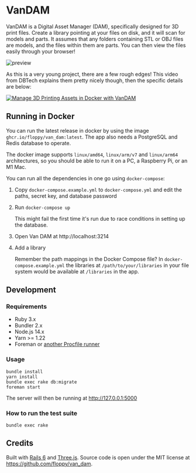 # VanDAM

VanDAM is a Digital Asset Manager (DAM), specifically designed for 3D print
files. Create a library pointing at your files on disk, and it will scan for
models and parts. It assumes that any folders containing STL or OBJ files are
models, and the files within them are parts. You can then view the files easily
through your browser!

![preview](https://i.imgur.com/x5eYc15.jpg)

As this is a very young project, there are a few rough edges! This video from DBTech
explains them pretty nicely though, then the specific details are below:

[![Manage 3D Printing Assets in Docker with VanDAM](http://img.youtube.com/vi/FWj7WNPjOCw/0.jpg)](http://www.youtube.com/watch?v=FWj7WNPjOCw "Manage 3D Printing Assets in Docker with VanDAM")

## Running in Docker

You can run the latest release in docker by using the image
`ghcr.io/floppy/van_dam:latest`. The app also needs a PostgreSQL and Redis
database to operate.

The docker image supports `linux/amd64`, `linux/arm/v7` and `linux/arm64`
architectures, so you should be able to run it on a PC, a Raspberry Pi, or an M1
Mac.

You can run all the dependencies in one go using `docker-compose`:

1. Copy `docker-compose.example.yml` to `docker-compose.yml` and edit the paths,
   secret key, and database password

2. Run `docker-compose up`

   This might fail the first time it's run due to race conditions in setting up
   the database.

3. Open Van DAM at http://localhost:3214

4. Add a library

   Remember the path mappings in the Docker Compose file? In
   `docker-compose.example.yml` the libraries at `/path/to/your/libraries` in
   your file system would be available at `/libraries` in the app.

## Development

### Requirements

- Ruby 3.x
- Bundler 2.x
- Node.js 14.x
- Yarn >= 1.22
- Foreman or [another Procfile runner](https://github.com/ddollar/foreman#ports)

### Usage

```
bundle install
yarn install
bundle exec rake db:migrate
foreman start
```

The server will then be running at http://127.0.0.1:5000

### How to run the test suite

`bundle exec rake`

## Credits

Built with [Rails 6](https://rubyonrails.org/) and
[Three.js](https://threejs.org/). Source code is open under the MIT license at
https://github.com/floppy/van_dam.
